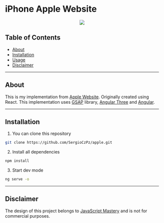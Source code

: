 # iPhone Apple Website

<p align="center">
  <a>
    <img src="https://skillicons.dev/icons?i=angular,tailwind,threejs,apple" />
  </a>
</p>

## Table of Contents

- [About](#about)
- [Installation](#installation)
- [Usage](#usage)
- [Disclaimer](#disclaimer)

---

## About

This is my implementation from [Apple Website](https://www.youtube.com/watch?v=kRQbRAJ4-Fs). Originally created using React.
This implementation uses [GSAP](https://gsap.com) library, [Angular Three](https://angularthree.org) and [Angular](https://angular.dev).

---

## Installation

1. You can clone this repository

```bash
git clone https://github.com/SergioCzPz/apple.git
```

2. Install all dependencies

```bash
npm install
```

3. Start dev mode

```bash
ng serve -o
```

---

## Disclaimer

The design of this project belongs to [JavaScript Mastery](https://www.youtube.com/@javascriptmastery) and is not for commercial purposes.

